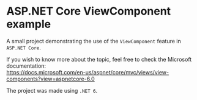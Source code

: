 # ASP.NET Core ViewComponent example
A small project demonstrating the use of the `ViewComponent` feature in `ASP.NET Core`.

If you wish to know more about the topic, feel free to check the Microsoft documentation:<br>
https://docs.microsoft.com/en-us/aspnet/core/mvc/views/view-components?view=aspnetcore-6.0

The project was made using `.NET 6`.
